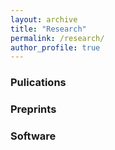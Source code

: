 ```yaml
---
layout: archive
title: "Research"
permalink: /research/
author_profile: true
---
```


### Pulications

### Preprints

### Software

